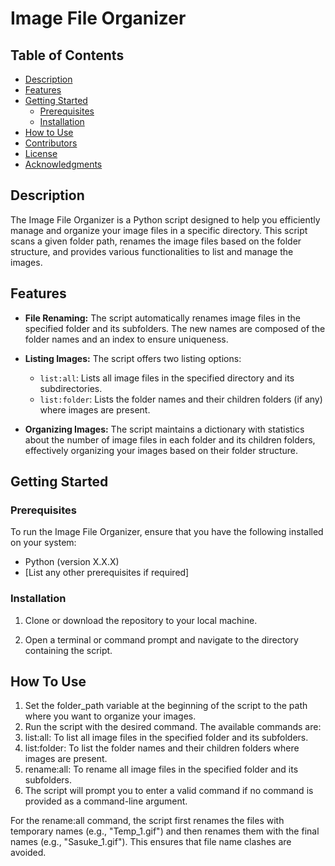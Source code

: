# Image File Organizer

## Table of Contents

- [Description](#description)
- [Features](#features)
- [Getting Started](#getting-started)
  - [Prerequisites](#prerequisites)
  - [Installation](#installation)
- [How to Use](#how-to-use)
- [Contributors](#contributors)
- [License](#license)
- [Acknowledgments](#acknowledgments)

## Description

The Image File Organizer is a Python script designed to help you efficiently manage and organize your image files in a specific directory. This script scans a given folder path, renames the image files based on the folder structure, and provides various functionalities to list and manage the images.

## Features

- **File Renaming:** The script automatically renames image files in the specified folder and its subfolders. The new names are composed of the folder names and an index to ensure uniqueness.

- **Listing Images:** The script offers two listing options:
  - `list:all`: Lists all image files in the specified directory and its subdirectories.
  - `list:folder`: Lists the folder names and their children folders (if any) where images are present.

- **Organizing Images:** The script maintains a dictionary with statistics about the number of image files in each folder and its children folders, effectively organizing your images based on their folder structure.

## Getting Started

### Prerequisites

To run the Image File Organizer, ensure that you have the following installed on your system:

- Python (version X.X.X)
- [List any other prerequisites if required]

### Installation

1. Clone or download the repository to your local machine.

2. Open a terminal or command prompt and navigate to the directory containing the script.

## How To Use

1. Set the folder_path variable at the beginning of the script to the path where you want to organize your images.
2. Run the script with the desired command. The available commands are:
3. list:all: To list all image files in the specified folder and its subfolders.
4. list:folder: To list the folder names and their children folders where images are present.
5. rename:all: To rename all image files in the specified folder and its subfolders.
6. The script will prompt you to enter a valid command if no command is provided as a command-line argument.

For the rename:all command, the script first renames the files with temporary names (e.g., "Temp_1.gif") and then renames them with the final names (e.g., "Sasuke_1.gif"). This ensures that file name clashes are avoided.
